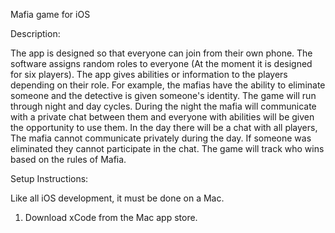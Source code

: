 Mafia game for iOS

Description:

The app is designed so that everyone can join from their own phone. The
software assigns random roles to everyone (At the moment it is designed for six players). The app gives abilities or
information to the players depending on their role. For example, the mafias
have the ability to eliminate someone and the detective is given someone's
identity. The game will run through night and day cycles. During the night the
mafia will communicate with a private chat between them and everyone with
abilities will be given the opportunity to use them. In the day there will be a chat
with all players, The mafia cannot communicate privately during the day. If
someone was eliminated they cannot participate in the chat. The game will
track who wins based on the rules of Mafia.

Setup Instructions:

Like all iOS development, it must be done on a Mac.
1) Download xCode from the Mac app store.
